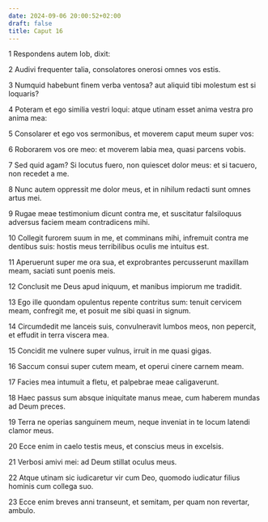 ```yaml
---
date: 2024-09-06 20:00:52+02:00
draft: false
title: Caput 16
---
```





1 Respondens autem Iob, dixit:

2 Audivi frequenter talia, consolatores onerosi omnes vos estis.

3 Numquid habebunt finem verba ventosa? aut aliquid tibi molestum est si loquaris?

4 Poteram et ego similia vestri loqui: atque utinam esset anima vestra pro anima mea:

5 Consolarer et ego vos sermonibus, et moverem caput meum super vos:

6 Roborarem vos ore meo: et moverem labia mea, quasi parcens vobis.

7 Sed quid agam? Si locutus fuero, non quiescet dolor meus: et si tacuero, non recedet a me.

8 Nunc autem oppressit me dolor meus, et in nihilum redacti sunt omnes artus mei.

9 Rugae meae testimonium dicunt contra me, et suscitatur falsiloquus adversus faciem meam contradicens mihi.

10 Collegit furorem suum in me, et comminans mihi, infremuit contra me dentibus suis: hostis meus terribilibus oculis me intuitus est.

11 Aperuerunt super me ora sua, et exprobrantes percusserunt maxillam meam, saciati sunt poenis meis.

12 Conclusit me Deus apud iniquum, et manibus impiorum me tradidit.

13 Ego ille quondam opulentus repente contritus sum: tenuit cervicem meam, confregit me, et posuit me sibi quasi in signum.

14 Circumdedit me lanceis suis, convulneravit lumbos meos, non pepercit, et effudit in terra viscera mea.

15 Concidit me vulnere super vulnus, irruit in me quasi gigas.

16 Saccum consui super cutem meam, et operui cinere carnem meam.

17 Facies mea intumuit a fletu, et palpebrae meae caligaverunt.

18 Haec passus sum absque iniquitate manus meae, cum haberem mundas ad Deum preces.

19 Terra ne operias sanguinem meum, neque inveniat in te locum latendi clamor meus.

20 Ecce enim in caelo testis meus, et conscius meus in excelsis.

21 Verbosi amivi mei: ad Deum stillat oculus meus.

22 Atque utinam sic iudicaretur vir cum Deo, quomodo iudicatur filius hominis cum collega suo.

23 Ecce enim breves anni transeunt, et semitam, per quam non revertar, ambulo.

